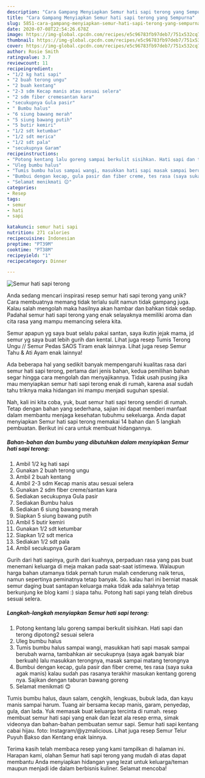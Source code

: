 ```yaml
---
description: "Cara Gampang Menyiapkan Semur hati sapi terong yang Sempurna"
title: "Cara Gampang Menyiapkan Semur hati sapi terong yang Sempurna"
slug: 5851-cara-gampang-menyiapkan-semur-hati-sapi-terong-yang-sempurna
date: 2020-07-08T22:54:26.678Z
image: https://img-global.cpcdn.com/recipes/e5c96783fb97deb7/751x532cq70/semur-hati-sapi-terong-foto-resep-utama.jpg
thumbnail: https://img-global.cpcdn.com/recipes/e5c96783fb97deb7/751x532cq70/semur-hati-sapi-terong-foto-resep-utama.jpg
cover: https://img-global.cpcdn.com/recipes/e5c96783fb97deb7/751x532cq70/semur-hati-sapi-terong-foto-resep-utama.jpg
author: Rosie Smith
ratingvalue: 3.7
reviewcount: 11
recipeingredient:
- "1/2 kg hati sapi"
- "2 buah terong ungu"
- "2 buah kentang"
- "2-3 sdm Kecap manis atau sesuai selera"
- "2 sdm fiber cremesantan kara"
- "secukupnya Gula pasir"
- " Bumbu halus"
- "6 siung bawang merah"
- "5 siung bawang putih"
- "5 butir kemiri"
- "1/2 sdt ketumbar"
- "1/2 sdt merica"
- "1/2 sdt pala"
- "secukupnya Garam"
recipeinstructions:
- "Potong kentang lalu goreng sampai berkulit sisihkan. Hati sapi dan terong dipotong2 sesuai selera"
- "Uleg bumbu halus"
- "Tumis bumbu halus sampai wangi, masukkan hati sapi masak sampai berubah warna, tambahkan air secukupnya (saya agak banyak biar berkuah) lalu masukkan terongnya, masak sampai matang terongnya"
- "Bumbui dengan kecap, gula pasir dan fiber creme, tes rasa (saya suka agak manis) kalau sudah pas rasanya terakhir masukan kentang goreng nya. Sajikan dengan taburan bawang goreng"
- "Selamat menikmati 😊"
categories:
- Resep
tags:
- semur
- hati
- sapi

katakunci: semur hati sapi 
nutrition: 271 calories
recipecuisine: Indonesian
preptime: "PT39M"
cooktime: "PT38M"
recipeyield: "1"
recipecategory: Dinner

---
```



![Semur hati sapi terong](https://img-global.cpcdn.com/recipes/e5c96783fb97deb7/751x532cq70/semur-hati-sapi-terong-foto-resep-utama.jpg)

Anda sedang mencari inspirasi resep semur hati sapi terong yang unik? Cara membuatnya memang tidak terlalu sulit namun tidak gampang juga. Kalau salah mengolah maka hasilnya akan hambar dan bahkan tidak sedap. Padahal semur hati sapi terong yang enak selayaknya memiliki aroma dan cita rasa yang mampu memancing selera kita.

Semur apapun yg saya buat selalu pakai santan, saya ikutin jejak mama, jd semur yg saya buat lebih gurih dan kental. Lihat juga resep Tumis Terong Ungu // Semur Pedas SAOS Tiram enak lainnya. Lihat juga resep Semur Tahu &amp; Ati Ayam enak lainnya!

Ada beberapa hal yang sedikit banyak mempengaruhi kualitas rasa dari semur hati sapi terong, pertama dari jenis bahan, kedua pemilihan bahan segar hingga cara mengolah dan menyajikannya. Tidak usah pusing jika mau menyiapkan semur hati sapi terong enak di rumah, karena asal sudah tahu triknya maka hidangan ini mampu menjadi suguhan spesial.


Nah, kali ini kita coba, yuk, buat semur hati sapi terong sendiri di rumah. Tetap dengan bahan yang sederhana, sajian ini dapat memberi manfaat dalam membantu menjaga kesehatan tubuhmu sekeluarga. Anda dapat menyiapkan Semur hati sapi terong memakai 14 bahan dan 5 langkah pembuatan. Berikut ini cara untuk membuat hidangannya.

<!--inarticleads1-->

##### Bahan-bahan dan bumbu yang dibutuhkan dalam menyiapkan Semur hati sapi terong:

1. Ambil 1/2 kg hati sapi
1. Gunakan 2 buah terong ungu
1. Ambil 2 buah kentang
1. Ambil 2-3 sdm Kecap manis atau sesuai selera
1. Gunakan 2 sdm fiber creme/santan kara
1. Sediakan secukupnya Gula pasir
1. Sediakan  Bumbu halus
1. Sediakan 6 siung bawang merah
1. Siapkan 5 siung bawang putih
1. Ambil 5 butir kemiri
1. Gunakan 1/2 sdt ketumbar
1. Siapkan 1/2 sdt merica
1. Sediakan 1/2 sdt pala
1. Ambil secukupnya Garam


Gurih dari hati sapinya, gurih dari kuahnya, perpaduan rasa yang pas buat menemani keluarga di meja makan pada saat-saat istimewa. Walaupun harga bahan utamanya tidak pernah turun malah cenderung naik terus, namun sepertinya peminatnya tetap banyak. So. kalau hari ini berniat masak semur daging buat santapan keluarga maka tidak ada salahnya tetap berkunjung ke blog kami :) siapa tahu. Potong hati sapi yang telah direbus sesuai selera. 

<!--inarticleads2-->

##### Langkah-langkah menyiapkan Semur hati sapi terong:

1. Potong kentang lalu goreng sampai berkulit sisihkan. Hati sapi dan terong dipotong2 sesuai selera
1. Uleg bumbu halus
1. Tumis bumbu halus sampai wangi, masukkan hati sapi masak sampai berubah warna, tambahkan air secukupnya (saya agak banyak biar berkuah) lalu masukkan terongnya, masak sampai matang terongnya
1. Bumbui dengan kecap, gula pasir dan fiber creme, tes rasa (saya suka agak manis) kalau sudah pas rasanya terakhir masukan kentang goreng nya. Sajikan dengan taburan bawang goreng
1. Selamat menikmati 😊


Tumis bumbu halus, daun salam, cengkih, lengkuas, bubuk lada, dan kayu manis sampai harum. Tuang air bersama kecap manis, garam, penyedap, gula, dan lada. Yuk memasak buat keluarga tercinta di rumah. resep membuat semur hati sapi yang enak dan lezat ala resep erma, simak videonya dan bahan-bahan pembuatan semur sapi. Semur hati sapi kentang cabai hijau. foto: Instagram/@yzmalicious. Lihat juga resep Semur Telur Puyuh Bakso dan Kentang enak lainnya. 

Terima kasih telah membaca resep yang kami tampilkan di halaman ini. Harapan kami, olahan Semur hati sapi terong yang mudah di atas dapat membantu Anda menyiapkan hidangan yang lezat untuk keluarga/teman maupun menjadi ide dalam berbisnis kuliner. Selamat mencoba!
